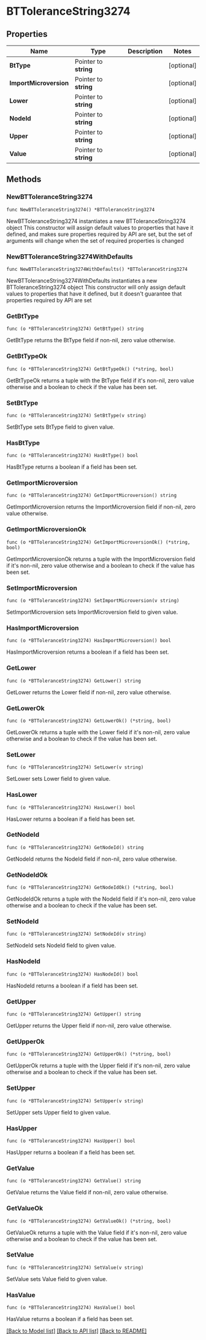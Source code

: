 # BTToleranceString3274

## Properties

Name | Type | Description | Notes
------------ | ------------- | ------------- | -------------
**BtType** | Pointer to **string** |  | [optional] 
**ImportMicroversion** | Pointer to **string** |  | [optional] 
**Lower** | Pointer to **string** |  | [optional] 
**NodeId** | Pointer to **string** |  | [optional] 
**Upper** | Pointer to **string** |  | [optional] 
**Value** | Pointer to **string** |  | [optional] 

## Methods

### NewBTToleranceString3274

`func NewBTToleranceString3274() *BTToleranceString3274`

NewBTToleranceString3274 instantiates a new BTToleranceString3274 object
This constructor will assign default values to properties that have it defined,
and makes sure properties required by API are set, but the set of arguments
will change when the set of required properties is changed

### NewBTToleranceString3274WithDefaults

`func NewBTToleranceString3274WithDefaults() *BTToleranceString3274`

NewBTToleranceString3274WithDefaults instantiates a new BTToleranceString3274 object
This constructor will only assign default values to properties that have it defined,
but it doesn't guarantee that properties required by API are set

### GetBtType

`func (o *BTToleranceString3274) GetBtType() string`

GetBtType returns the BtType field if non-nil, zero value otherwise.

### GetBtTypeOk

`func (o *BTToleranceString3274) GetBtTypeOk() (*string, bool)`

GetBtTypeOk returns a tuple with the BtType field if it's non-nil, zero value otherwise
and a boolean to check if the value has been set.

### SetBtType

`func (o *BTToleranceString3274) SetBtType(v string)`

SetBtType sets BtType field to given value.

### HasBtType

`func (o *BTToleranceString3274) HasBtType() bool`

HasBtType returns a boolean if a field has been set.

### GetImportMicroversion

`func (o *BTToleranceString3274) GetImportMicroversion() string`

GetImportMicroversion returns the ImportMicroversion field if non-nil, zero value otherwise.

### GetImportMicroversionOk

`func (o *BTToleranceString3274) GetImportMicroversionOk() (*string, bool)`

GetImportMicroversionOk returns a tuple with the ImportMicroversion field if it's non-nil, zero value otherwise
and a boolean to check if the value has been set.

### SetImportMicroversion

`func (o *BTToleranceString3274) SetImportMicroversion(v string)`

SetImportMicroversion sets ImportMicroversion field to given value.

### HasImportMicroversion

`func (o *BTToleranceString3274) HasImportMicroversion() bool`

HasImportMicroversion returns a boolean if a field has been set.

### GetLower

`func (o *BTToleranceString3274) GetLower() string`

GetLower returns the Lower field if non-nil, zero value otherwise.

### GetLowerOk

`func (o *BTToleranceString3274) GetLowerOk() (*string, bool)`

GetLowerOk returns a tuple with the Lower field if it's non-nil, zero value otherwise
and a boolean to check if the value has been set.

### SetLower

`func (o *BTToleranceString3274) SetLower(v string)`

SetLower sets Lower field to given value.

### HasLower

`func (o *BTToleranceString3274) HasLower() bool`

HasLower returns a boolean if a field has been set.

### GetNodeId

`func (o *BTToleranceString3274) GetNodeId() string`

GetNodeId returns the NodeId field if non-nil, zero value otherwise.

### GetNodeIdOk

`func (o *BTToleranceString3274) GetNodeIdOk() (*string, bool)`

GetNodeIdOk returns a tuple with the NodeId field if it's non-nil, zero value otherwise
and a boolean to check if the value has been set.

### SetNodeId

`func (o *BTToleranceString3274) SetNodeId(v string)`

SetNodeId sets NodeId field to given value.

### HasNodeId

`func (o *BTToleranceString3274) HasNodeId() bool`

HasNodeId returns a boolean if a field has been set.

### GetUpper

`func (o *BTToleranceString3274) GetUpper() string`

GetUpper returns the Upper field if non-nil, zero value otherwise.

### GetUpperOk

`func (o *BTToleranceString3274) GetUpperOk() (*string, bool)`

GetUpperOk returns a tuple with the Upper field if it's non-nil, zero value otherwise
and a boolean to check if the value has been set.

### SetUpper

`func (o *BTToleranceString3274) SetUpper(v string)`

SetUpper sets Upper field to given value.

### HasUpper

`func (o *BTToleranceString3274) HasUpper() bool`

HasUpper returns a boolean if a field has been set.

### GetValue

`func (o *BTToleranceString3274) GetValue() string`

GetValue returns the Value field if non-nil, zero value otherwise.

### GetValueOk

`func (o *BTToleranceString3274) GetValueOk() (*string, bool)`

GetValueOk returns a tuple with the Value field if it's non-nil, zero value otherwise
and a boolean to check if the value has been set.

### SetValue

`func (o *BTToleranceString3274) SetValue(v string)`

SetValue sets Value field to given value.

### HasValue

`func (o *BTToleranceString3274) HasValue() bool`

HasValue returns a boolean if a field has been set.


[[Back to Model list]](../README.md#documentation-for-models) [[Back to API list]](../README.md#documentation-for-api-endpoints) [[Back to README]](../README.md)


